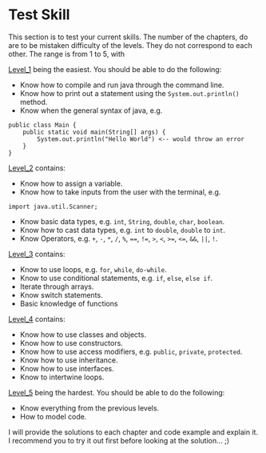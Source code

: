 # Test Skill

This section is to test your current skills. The number of the chapters, do are to be mistaken difficulty of the levels. They do not 
correspond to each other.
The range is from 1 to 5, with

[Level_1](Level_1.java)  being the easiest. You should be able to do the following:

* Know how to compile and run java through the command line.
* Know how to print out a statement using the `System.out.println()` method.
* Know when the general syntax of java, e.g.
``` 
public class Main {
    public static void main(String[] args) {
        System.out.println("Hello World") <-- would throw an error
    }
}
```

[Level_2](Level_2.java) contains:

* Know how to assign a variable.
* Know how to take inputs from the user with the terminal, e.g.
```
import java.util.Scanner;
```
* Know basic data types, e.g. `int`, `String`, `double`, `char`, `boolean`.
* Know how to cast data types, e.g. `int` to `double`, `double` to `int`.
* Know Operators, e.g. `+`, `-`, `*`, `/`, `%`, `==`, `!=`, `>`, `<`, `>=`, `<=`, `&&`, `||`, `!`.

[Level_3](Level_3.java) contains:
* Know to use loops, e.g. `for`, `while`, `do-while`.
* Know to use conditional statements, e.g. `if`, `else`, `else if`.
* Iterate through arrays.
* Know switch statements.
* Basic knowledge of functions

[Level_4](Level_4.java) contains:
* Know how to use classes and objects.
* Know how to use constructors.
* Know how to use access modifiers, e.g. `public`, `private`, `protected`.
* Know how to use inheritance.
* Know how to use interfaces.
* Know to intertwine loops.

[Level_5]() being the hardest. You should be able to do the following:
* Know everything from the previous levels.
* How to model code.


I will provide the solutions to each chapter and code example and explain it. 
I recommend you to try it out first before looking at the solution... ;)